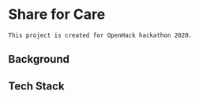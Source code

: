 # Share for Care
```
This project is created for OpenHack hackathon 2020.
```

## Background
## Tech Stack

